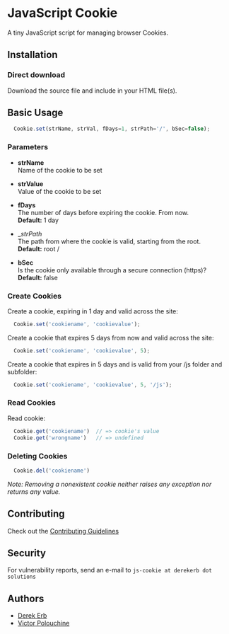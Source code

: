 # JavaScript Cookie

A tiny JavaScript script for managing browser Cookies.

## Installation

### Direct download

Download the source file and include in your HTML file(s).

## Basic Usage

```javascript
  Cookie.set(strName, strVal, fDays=1, strPath='/', bSec=false);
```

  ### Parameters

* __strName__<br>
Name of the cookie to be set

* __strValue__<br>
Value of the cookie to be set

* __fDays__<br>
The number of days before expiring the cookie. From now.<br>
__Default:__ 1 day

* __strPath_<br>
The path from where the cookie is valid, starting from the root.<br>
__Default:__ root /

* __bSec__<br>
Is the cookie only available through a secure connection (https)?<br>
__Default:__ false

### Create Cookies

Create a cookie, expiring in 1 day and valid across the site:

```javascript
  Cookie.set('cookiename', 'cookievalue');
```

Create a cookie that expires 5 days from now and valid across the site:

```javascript
  Cookie.set('cookiename', 'cookievalue', 5);
```

Create a cookie that expires in 5 days and is valid from your /js folder and subfolder:

```javascript
  Cookie.set('cookiename', 'cookievalue', 5, '/js');
```

### Read Cookies

Read cookie:

```javascript
  Cookie.get('cookiename')  // => cookie's value
  Cookie.get('wrongname')   // => undefined
```

### Deleting Cookies

```javascript
  Cookie.del('cookiename')
```

_Note: Removing a nonexistent cookie neither raises any exception nor returns any value._

## Contributing

Check out the [Contributing Guidelines](CONTRIBUTING.md)

## Security

For vulnerability reports, send an e-mail to `js-cookie at derekerb dot solutions`

## Authors

- [Derek Erb](https://github.com/DerekErb)
- [Victor Polouchine](https://github.com/VictorPolouchine)
